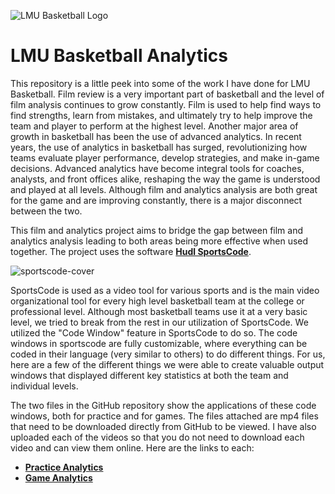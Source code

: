 ![LMU Basketball Logo](https://github.com/bengerbs/LMU_Basketball_Analytics/assets/123483802/352ccd3f-716f-43ab-9192-3cb23a77e2ab)

# LMU Basketball Analytics

This repository is a little peek into some of the work I have done for LMU Basketball. Film review is a very important part of basketball and the level of film analysis continues to grow constantly. Film is used to help find ways to find strengths, learn from mistakes, and ultimately try to help improve the team and player to perform at the highest level. Another major area of growth in basketball has been the use of advanced analytics. In recent years, the use of analytics in basketball has surged, revolutionizing how teams evaluate player performance, develop strategies, and make in-game decisions. Advanced analytics have become integral tools for coaches, analysts, and front offices alike, reshaping the way the game is understood and played at all levels. Although film and analytics analysis are both great for the game and are improving constantly, there is a major disconnect between the two.

This film and analytics project aims to bridge the gap between film and analytics analysis leading to both areas being more effective when used together. The project uses the software [**Hudl SportsCode**](https://www.hudl.com/products/sportscode). 

![sportscode-cover](https://github.com/bengerbs/LMU_Basketball_Analytics/assets/123483802/afee69e9-c52a-4a87-a9b8-b8c4fce0e691)

SportsCode is used as a video tool for various sports and is the main video organizational tool for every high level basketball team at the college or professional level. Although most basketball teams use it at a very basic level, we tried to break from the rest in our utilization of SportsCode. We utilized the "Code Window" feature in SportsCode to do so. The code windows in sportscode are fully customizable, where everything can be coded in their language (very similar to others) to do different things. For us, here are a few of the different things we were able to create valuable output windows that displayed different key statistics at both the team and individual levels. 

The two files in the GitHub repository show the applications of these code windows, both for practice and for games. The files attached are mp4 files that need to be downloaded directly from GitHub to be viewed. I have also uploaded each of the videos so that you do not need to download each video and can view them online. Here are the links to each:

- [**Practice Analytics**](https://www.dropbox.com/scl/fi/3hpzcpyrc9yzyu4t0kqhw/Practice-Analytics.mp4?rlkey=qrgf6tffwr9marijjo5z2mjlx&st=vctzzbna&dl=0)
- [**Game Analytics**](https://www.dropbox.com/scl/fi/u0qiq003uroxwgrrhvo5t/Game-Analytics.mp4?rlkey=luv51eob4xyk8agkql2iocxcj&st=u9kjqcts&dl=0)

